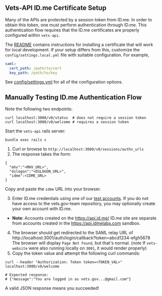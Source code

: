 ## Vets-API ID.me Certificate Setup

Many of the APIs are protected by a session token from ID.me. In order to obtain
this token, one must perform authentication through ID.me. This authentication
flow requires that the ID.me certificates are properly configured within
`vets-api`.

The [README](../../README.md) contains instructions for installing a certificate
that will work for local development. If your setup differs from this, customize
the `config/settings.local.yml` file with suitable configuration. For example,

```yaml
saml:
  cert_path: /path/to/cert
  key_path: /path/to/key
```

See [config/settings.yml](config/settings.yml) for all of the configuration
options.

## Manually Testing ID.me Authentication Flow

Note the following two endpoints:

```
curl localhost:3000/v0/status  # does not require a session token
curl localhost:3000/v0/welcome # requires a session token
```

Start the `vets-api` rails server:
```
bundle exec rails s
```

1. Curl or browse to `http://localhost:3000/v0/sessions/authn_urls`
2. The response takes the form:
```
{
  "mhv":"<MHV_URL>",
  "dslogon":"<DSLOGON_URL>",
  "idme":<IDME_URL>
}
```
Copy and paste the `idme` URL into your browser.

3. Enter ID.me credentials using one of our 
    [test accounts](https://github.com/department-of-veterans-affairs/vets.gov-team/blob/master/Products/Identity/MVI%20Integration/reference_documents/mvi_users_s1a.csv). If you do not have access to the vets.gov-team repository, you may optionally create your own account with ID.me.
  - **Note**: Accounts created on the https://api.id.me/ ID.me site are
    separate from accounts created in the https://api.idmelabs.com sandbox.
4. The browser should get redirected to the SAML relay URL of http://localhost:3001/auth/login/callback?token=abcd1234-efgh5678
  The browser will display `Page Not Found`, but that's normal. (_note_ If `vets-website` were also running locally on `3001`, it would render properly)
5. Copy the token value and attempt the following curl commands:

```
curl --header "Authorization: Token token=<TOKEN_VAL>" localhost:3000/v0/welcome

# Expected response:
# {"message":"You are logged in as vets.gov...@gmail.com"}
```

A valid JSON response means you succeeded!
